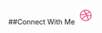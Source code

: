 ##Connect With Me
[![Dribble](https://raw.githubusercontent.com/santoadji21/santoadji21/master/icon/dribble.png)](https://praveen.science/)